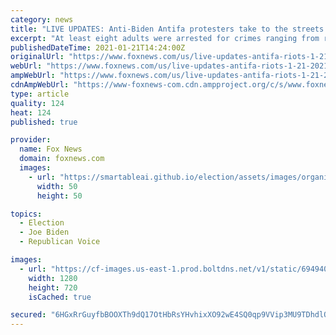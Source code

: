 ```yaml
---
category: news
title: "LIVE UPDATES: Anti-Biden Antifa protesters take to the streets in Portland, Seattle overnight"
excerpt: "At least eight adults were arrested for crimes ranging from rioting and possession of a destructive device to reckless burning."
publishedDateTime: 2021-01-21T14:24:00Z
originalUrl: "https://www.foxnews.com/us/live-updates-antifa-riots-1-21-2021"
webUrl: "https://www.foxnews.com/us/live-updates-antifa-riots-1-21-2021"
ampWebUrl: "https://www.foxnews.com/us/live-updates-antifa-riots-1-21-2021.amp"
cdnAmpWebUrl: "https://www-foxnews-com.cdn.ampproject.org/c/s/www.foxnews.com/us/live-updates-antifa-riots-1-21-2021.amp"
type: article
quality: 124
heat: 124
published: true

provider:
  name: Fox News
  domain: foxnews.com
  images:
    - url: "https://smartableai.github.io/election/assets/images/organizations/foxnews.com-50x50.jpg"
      width: 50
      height: 50

topics:
  - Election
  - Joe Biden
  - Republican Voice

images:
  - url: "https://cf-images.us-east-1.prod.boltdns.net/v1/static/694940094001/1ae769e4-bc5e-4a5e-8021-3336be3d5963/47142dd8-b615-4e82-8217-98239ab7f2b7/1280x720/match/image.jpg"
    width: 1280
    height: 720
    isCached: true

secured: "6HGxRrGuyfbBOOXTh9dQ17OtHbRsYHvhixXO92wE4SQ0qp9VVip3MU9TDhdlQk+ZQnId+6tlj5eBYcGVC+CiZF5+dQtdVNZe5TTe5pyR2lJojzdTMwaEh895x8vylydMiavD3a0AQbUrkWT/qImUklTOsbjlxRV5tyJSTnHQtKdOUK+7d+n3XJ7p5oypiwL7P412SdN/r5f0BcYVw9FQwt/kKEyo50WG0ns6355idlJ6bSYRdmV/I9QQu5ii8wB/KrxUea0vn+7wbojqIs7hgXRPsXkom+4i6QHKr6ob6RbXnSBuWGTxFDqlCltQ1TdVN5kVhA84FMIb5OSNEvpboUkH1lgGPUTPelhgAx3CkWM=;LeYe1RFaUb6AEDrh3+uEow=="
---
```


